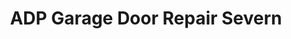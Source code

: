 ---
title: "ADP Garage Door Repair Severn"
url: /severn/adp-garage-door-repair-severn/
shop: doors
---
